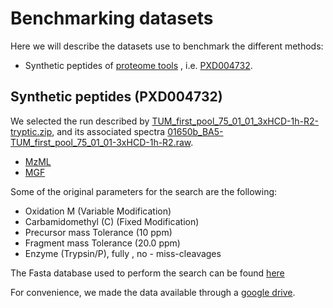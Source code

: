 # Benchmarking datasets

Here we will describe the datasets use to benchmark the different methods:

 - Synthetic peptides of [proteome tools]( http://www.proteometools.org/index.php?id=52) , i.e. [PXD004732](https://www.ebi.ac.uk/pride/archive/projects/PXD004732).

## Synthetic peptides (PXD004732)

We selected the run described by [TUM_first_pool_75_01_01_3xHCD-1h-R2-tryptic.zip](https://drive.google.com/open?id=1nDF2yOY2JU0UNml-MEMVGZHOoZD9uAB_), and its associated spectra [01650b_BA5-TUM_first_pool_75_01_01-3xHCD-1h-R2.raw](https://drive.google.com/open?id=1P0TWB9O0PzVCB1_1m3gxq93T2ZsYrul1).

 - [MzML](https://drive.google.com/open?id=1CeAFcPZNzjHd7tqAntXupwKt0n5E2fza)
 - [MGF](https://drive.google.com/open?id=1nRGllZeNmHupXnIaPoy27Oz1NLIEjw4F)

 Some of the original parameters for the search are the following:

  - Oxidation M (Variable Modification)
  - Carbamidomethyl (C) (Fixed Modification)
  - Precursor mass Tolerance (10 ppm)
  - Fragment mass Tolerance (20.0 ppm)
  - Enzyme (Trypsin/P), fully , no - miss-cleavages

 The Fasta database used to perform the search can be found [here](https://raw.githubusercontent.com/statisticalbiotechnology/specpride/master/datasets/PXD004732/final_concatenated_target_decoy.fasta)


For convenience, we made the data available through a [google drive](https://drive.google.com/open?id=1UkI6Uvuo9AimRrGJGMjfLWSMZgFoDm9k).
